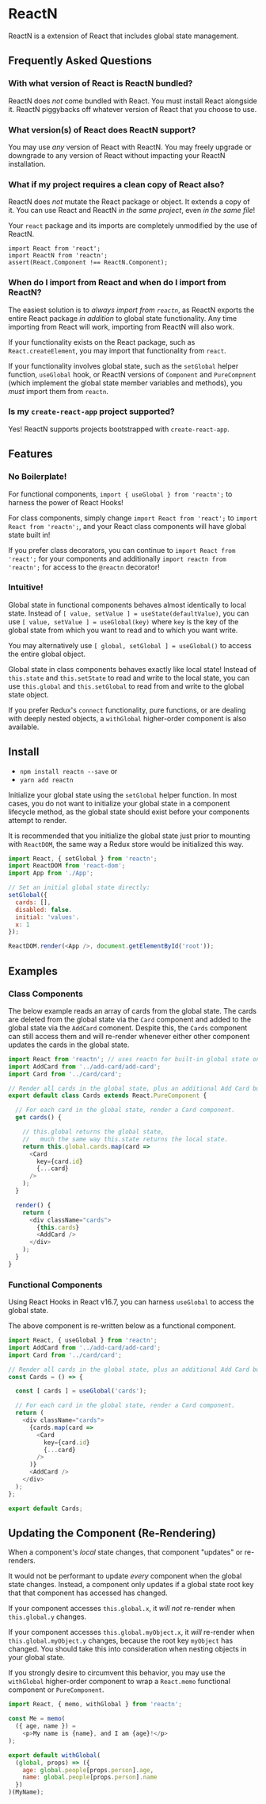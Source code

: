# ReactN
ReactN is a extension of React that includes global state management.

## Frequently Asked Questions

### With what version of React is ReactN bundled?

ReactN does _not_ come bundled with React. You must install React alongside it.
ReactN piggybacks off whatever version of React that you choose to use.

### What version(s) of React does ReactN support?

You may use _any_ version of React with ReactN.
You may freely upgrade or downgrade to any version of React without impacting your ReactN installation.

### What if my project requires a clean copy of React also?

ReactN does _not_ mutate the React package or object. It extends a copy of it.
You can use React and ReactN _in the same project_, even _in the same file_!

Your `react` package and its imports are completely unmodified by the use of ReactN.

```
import React from 'react';
import ReactN from 'reactn';
assert(React.Component !== ReactN.Component);
```

### When do I import from React and when do I import from ReactN?

The easiest solution is to _always import from `reactn`_, as ReactN exports the entire React package _in addition_ to global state functionality.
Any time importing from React will work, importing from ReactN will also work.

If your functionality exists on the React package, such as `React.createElement`, you may import that functionality from `react`.

If your functionality involves global state, such as the `setGlobal` helper function, `useGlobal` hook, or ReactN versions of `Component` and `PureCompnent` (which implement the global state member variables and methods), you _must_ import them from `reactn`.

### Is my `create-react-app` project supported?

Yes! ReactN supports projects bootstrapped with `create-react-app`.

## Features

### No Boilerplate!

For functional components, `import { useGlobal } from 'reactn';` to harness the power of React Hooks!

For class components, simply change `import React from 'react';` to `import React from 'reactn';`, and your React class components will have global state built in!

If you prefer class decorators, you can continue to `import React from 'react';` for your components and additionally `import reactn from 'reactn';` for access to the `@reactn` decorator!

### Intuitive!

Global state in functional components behaves almost identically to local state. Instead of `[ value, setValue ] = useState(defaultValue)`, you can use `[ value, setValue ] = useGlobal(key)` where `key` is the key of the global state from which you want to read and to which you want write.

You may alternatively use `[ global, setGlobal ] = useGlobal()` to access the entire global object.

Global state in class components behaves exactly like local state! Instead of `this.state` and `this.setState` to read and write to the local state, you can use `this.global` and `this.setGlobal` to read from and write to the global state object.

If you prefer Redux's `connect` functionality, pure functions, or are dealing with deeply nested objects, a `withGlobal` higher-order component is also available.

## Install

* `npm install reactn --save` or
* `yarn add reactn`

Initialize your global state using the `setGlobal` helper function. In most cases, you do not want to initialize your global state in a component lifecycle method, as the global state should exist before your components attempt to render.

It is recommended that you initialize the global state just prior to mounting with `ReactDOM`, the same way a Redux store would be initialized this way.

```JavaScript
import React, { setGlobal } from 'reactn';
import ReactDOM from 'react-dom';
import App from './App';

// Set an initial global state directly:
setGlobal({
  cards: [],
  disabled: false.
  initial: 'values'.
  x: 1
});

ReactDOM.render(<App />, document.getElementById('root'));
```

## Examples

### Class Components

The below example reads an array of cards from the global state. The cards are deleted from the global state via the `Card` component and added to the global state via the `AddCard` comonent. Despite this, the `Cards` component can still access them and will re-render whenever either other component updates the cards in the global state.

```JavaScript
import React from 'reactn'; // uses reactn for built-in global state on components
import AddCard from '../add-card/add-card';
import Card from '../card/card';

// Render all cards in the global state, plus an additional Add Card button.
export default class Cards extends React.PureComponent {

  // For each card in the global state, render a Card component.
  get cards() {

    // this.global returns the global state,
    //   much the same way this.state returns the local state.
    return this.global.cards.map(card =>
      <Card
        key={card.id}
        {...card}
      />
    );
  }

  render() {
    return (
      <div className="cards">
        {this.cards}
        <AddCard />
      </div>
    );
  }
}
```

### Functional Components

Using React Hooks in React v16.7, you can harness `useGlobal` to access the global state.

The above component is re-written below as a functional component.

```JavaScript
import React, { useGlobal } from 'reactn';
import AddCard from '../add-card/add-card';
import Card from '../card/card';

// Render all cards in the global state, plus an additional Add Card button.
const Cards = () => {

  const [ cards ] = useGlobal('cards');

  // For each card in the global state, render a Card component.
  return (
    <div className="cards">
      {cards.map(card =>
        <Card
          key={card.id}
          {...card}
        />
      )}
      <AddCard />
    </div>
  );
};

export default Cards;
```

## Updating the Component (Re-Rendering)

When a component's _local_ state changes, that component "updates" or re-renders.

It would not be performant to update _every_ component when the global state changes.
Instead, a component only updates if a global state root key that that component has accessed has changed.

If your component accesses `this.global.x`, it _will not_ re-render when `this.global.y` changes.

If your component accesses `this.global.myObject.x`, it _will_ re-render when `this.global.myObject.y` changes, because the root key `myObject` has changed. You should take this into consideration when nesting objects in your global state.

If you strongly desire to circumvent this behavior, you may use the `withGlobal` higher-order component to wrap a `React.memo` functional component or `PureComponent`.

```JavaScript
import React, { memo, withGlobal } from 'reactn';

const Me = memo(
  ({ age, name }) =
    <p>My name is {name}, and I am {age}!</p>
);

export default withGlobal(
  (global, props) => ({
    age: global.people[props.person].age,
    name: global.people[props.person].name
  })
)(MyName);
```
